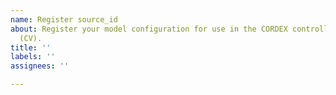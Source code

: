 ```yaml
---
name: Register source_id
about: Register your model configuration for use in the CORDEX controlled vocabulary
  (CV).
title: ''
labels: ''
assignees: ''

---
```



